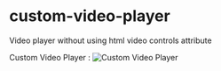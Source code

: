 # custom-video-player
Video player without using html video controls attribute

Custom Video Player :
![Custom Video Player ](https://user-images.githubusercontent.com/37264147/179060506-b07ae722-0b97-4c1b-b596-5dc6855d1cc8.gif)


